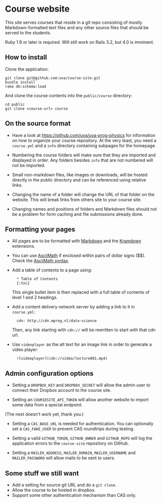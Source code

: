 Course website
==============

This site serves courses that reside in a git repo consisting of mostly Markdown-formatted text files and any other source files that should be served to the students.

Ruby 1.9 or later is required. Will still work on Rails 3.2, but 4.0 is imminent.

How to install
--------------

Clone the application:

	git clone git@github.com:uva/course-site.git
	bundle install
	rake db:schema:load

And clone the course contents into the `public/course` directory:

	cd public
	git clone <course-url> course

On the source format
--------------------

* Have a look at https://github.com/uva/uva-prog-physics for information on
  how to organize your course repository. At the very least, you need a
  `course.yml` and a `info` directory containing subpages for the homepage.

* Numbering the course folders will make sure that they are imported and
  displayed in order. Any folders besides `info` that are not numbered will
  not be imported.

* Small non-markdown files, like images or downloads, will be hosted directly
  in the public directory and can be referenced using relative links.

* Changing the name of a folder will change the URL of that folder on the
  website. This will break links from others site to your course site.

* Changing names and positions of folders and Markdown files should not be a
  problem for form caching and file submissions already done.

Formatting your pages
----------------------

* All pages are to be formatted with [Markdown] and the [Kramdown] extensions.

* You can use [AsciiMath] if enclosed within pairs of dollar signs ($$). Check
  the [AsciiMath syntax].

* Add a table of contents to a page using:

		* Table of Contents
		{:toc}

    This single bullet item is then replaced with a full table of contents of
    level 1 and 2 headings.

[Markdown]: http://daringfireball.net/projects/markdown/syntax
[Kramdown]: http://kramdown.rubyforge.org/syntax.html
[AsciiMath]: http://www.wjagray.co.uk/maths/ASCIIMathTutorial.html
[AsciiMath syntax]: http://www.intmath.com/help/send-math-email-syntax.php

* Add a content delivery network server by adding a link to it in
  `course.yml`:

		cdn: http://cdn.mprog.nl/data-science

    Then, any link starting with `cdn://` will be rewritten to start with
    that cdn url.

* Use `videoplayer` as the alt text for an image link in order to generate a video player:

        ![videoplayer](cdn://video/lecture001.mp4)

Admin configuration options
---------------------------

* Setting a `DROPBOX_KEY` and `DROPBOX_SECRET` will allow the admin user to
  connect their Dropbox account to the course site.

* Setting an `COURSESITE_API_TOKEN` will allow another website to import some data from a special endpoint.

(The next doesn't work yet, thank you.)

* Setting a `CAS_BASE_URL` is needed for authentication. You can optionally set a `CAS_FAKE_USER` to prevent CAS roundtrips during testing.

* Setting a valid `GITHUB_TOKEN`, `GITHUB_OWNER` and `GITHUB_REPO` will log
  the application errors to the `course-site` repository on GitHub.

* Setting a `MAILER_ADDRESS`, `MAILER_DOMAIN`, `MAILER_USERNAME` and `MAILER_PASSWORD` will allow mails to be sent to users.

Some stuff we still want
------------------------

* Add a setting for source git URL and do a `git clone`.
* Allow the course to be hosted in dropbox.
* Support some other authentication mechanism than CAS only.
